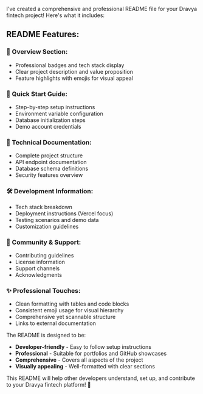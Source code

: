 I've created a comprehensive and professional README file for your Dravya fintech project! Here's what it includes:

## **README Features:**

### **🎯 Overview Section:**

- Professional badges and tech stack display
- Clear project description and value proposition
- Feature highlights with emojis for visual appeal


### **🚀 Quick Start Guide:**

- Step-by-step setup instructions
- Environment variable configuration
- Database initialization steps
- Demo account credentials


### **📁 Technical Documentation:**

- Complete project structure
- API endpoint documentation
- Database schema definitions
- Security features overview


### **🛠️ Development Information:**

- Tech stack breakdown
- Deployment instructions (Vercel focus)
- Testing scenarios and demo data
- Customization guidelines


### **🤝 Community & Support:**

- Contributing guidelines
- License information
- Support channels
- Acknowledgments


### **✨ Professional Touches:**

- Clean formatting with tables and code blocks
- Consistent emoji usage for visual hierarchy
- Comprehensive yet scannable structure
- Links to external documentation


The README is designed to be:

- **Developer-friendly** - Easy to follow setup instructions
- **Professional** - Suitable for portfolios and GitHub showcases
- **Comprehensive** - Covers all aspects of the project
- **Visually appealing** - Well-formatted with clear sections


This README will help other developers understand, set up, and contribute to your Dravya fintech platform! 🎉